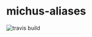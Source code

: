 # michus-aliases

![travis build](https://img.shields.io/travis/orestes/michus-aliases.svg?style=flat-square)
